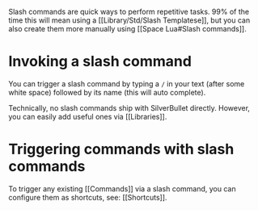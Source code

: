Slash commands are quick ways to perform repetitive tasks. 99% of the time this will mean using a [[Library/Std/Slash Templatese]], but you can also create them more manually using [[Space Lua#Slash commands]].

# Invoking a slash command
You can trigger a slash command by typing a `/` in your text (after some white space) followed by its name (this will auto complete).

Technically, no slash commands ship with SilverBullet directly. However, you can easily add useful ones via [[Libraries]].

# Triggering commands with slash commands
To trigger any existing [[Commands]] via a slash command, you can configure them as shortcuts, see: [[Shortcuts]].
